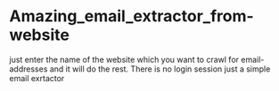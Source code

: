 # Amazing_email_extractor_from-website

just enter the name of the website which you want to crawl for email-addresses and it will do the rest.
There is no login session just a simple email exrtactor

